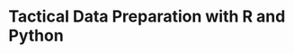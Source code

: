 # Tactical Data Preparation with R and Python

<p><a target="_blank" rel="noopener noreferrer" href="https://github.com/onlyphantom/tacticaldataprep/blob/master/assets/eda.jpeg">
    <img src="https://github.com/onlyphantom/tacticaldataprep/blob/master/assets/eda.jpeg" alt="" style="max-width:100%;"></a></p>
